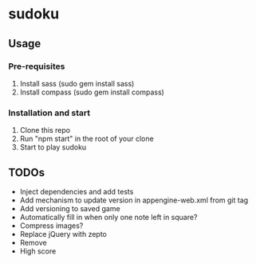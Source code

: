 # sudoku #

## Usage ##

### Pre-requisites ###

1. Install sass (sudo gem install sass)
2. Install compass (sudo gem install compass)

### Installation and start ###

1. Clone this repo
2. Run "npm start" in the root of your clone
3. Start to play sudoku


## TODOs ##

* Inject dependencies and add tests
* Add mechanism to update version in appengine-web.xml from git tag
* Add versioning to saved game
* Automatically fill in when only one note left in square?
* Compress images?
* Replace jQuery with zepto
* Remove &nbsp;
* High score
